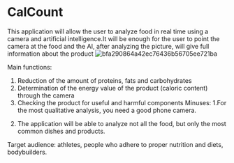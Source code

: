 # CalCount
This application will allow the user to analyze food in real time using a camera and artificial intelligence.It will be enough for the user to point the camera at the food and the AI, after analyzing the picture, will give full information about the product
 ![bfa290864a42ec76436b56705ee721ba](https://github.com/Veskoooo/CalCount/assets/147528617/e69bf770-5993-4eb1-9957-bfc9df206f4e)

Main functions:

1) Reduction of the amount of proteins, fats and carbohydrates
2) Determination of the energy value of the product (caloric content) through the camera
3) Checking the product for useful and harmful components
Minuses:
1.For the most qualitative analysis, you need a good phone camera.
2. The application will be able to analyze not all the food, but only the most common dishes and products.
 
Target audience: athletes, people who adhere to proper nutrition and diets, bodybuilders.

